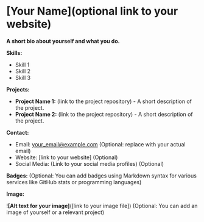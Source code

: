 # [Your Name](optional link to your website)

**A short bio about yourself and what you do.** 

**Skills:**

* Skill 1
* Skill 2
* Skill 3

**Projects:**

* **Project Name 1:** (link to the project repository) - A short description of the project.
* **Project Name 2:** (link to the project repository) - A short description of the project.

**Contact:**

* Email: [your_email@example.com](mailto:your_email@example.com) (Optional: replace with your actual email)
* Website: [link to your website] (Optional)
* Social Media: (Link to your social media profiles) (Optional)

**Badges:** (Optional: You can add badges using Markdown syntax for various services like GitHub stats or programming languages)

**Image:**

!**[Alt text for your image]**([link to your image file]) (Optional: You can add an image of yourself or a relevant project)
